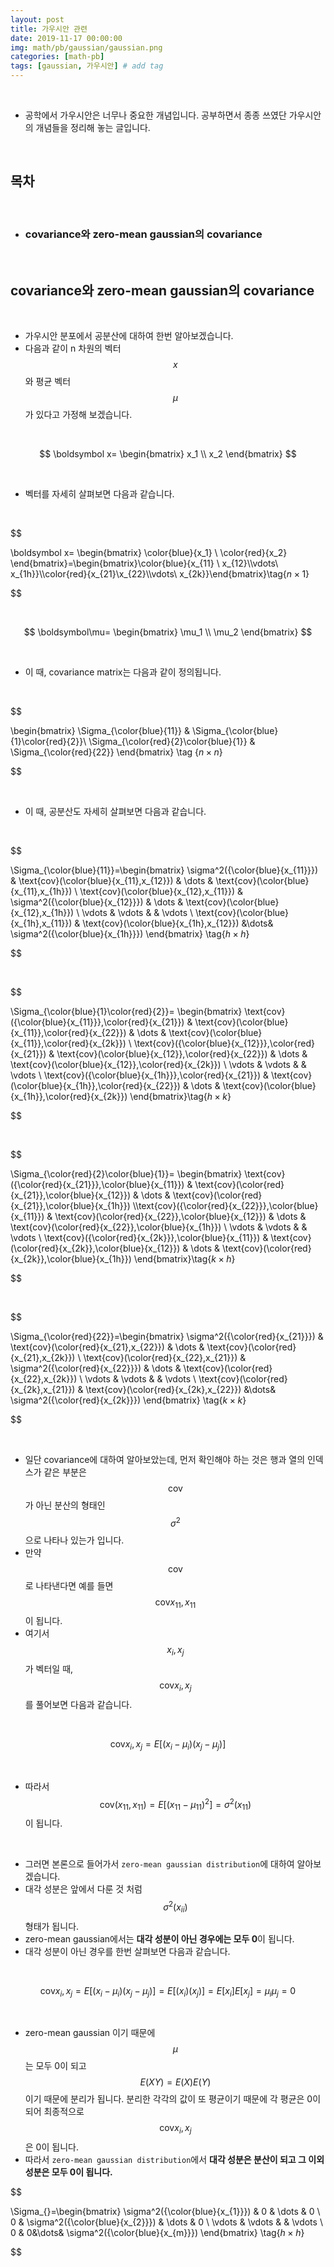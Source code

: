 ```yaml
---
layout: post
title: 가우시안 관련
date: 2019-11-17 00:00:00
img: math/pb/gaussian/gaussian.png
categories: [math-pb] 
tags: [gaussian, 가우시안] # add tag
---
```


<br>

- 공학에서 가우시안은 너무나 중요한 개념입니다. 공부하면서 종종 쓰였단 가우시안의 개념들을 정리해 놓는 글입니다.

<br>

## **목차**

<br>

- ### covariance와 zero-mean gaussian의 covariance

<br>

## **covariance와 zero-mean gaussian의 covariance**

<br>

- 가우시안 분포에서 공분산에 대하여 한번 알아보겠습니다.
- 다음과 같이 n 차원의 벡터 $$ x $$와 평균 벡터 $$ \mu $$가 있다고 가정해 보겠습니다.

<br>

$$ \boldsymbol x= \begin{bmatrix} x_1 \\ x_2 \end{bmatrix} $$

<br>

- 벡터를 자세히 살펴보면 다음과 같습니다.

<br>

$$

\boldsymbol x= \begin{bmatrix} \color{blue}{x_1} \\ \color{red}{x_2} \end{bmatrix}=\begin{bmatrix}\color{blue}{x_{11} \\ x_{12}\\\vdots\\ x_{1h}}\\\color{red}{x_{21}\\x_{22}\\\vdots\\ x_{2k}}\end{bmatrix}\tag{$n \times 1$} 

$$

<br>

$$ \boldsymbol\mu= \begin{bmatrix} \mu_1 \\ \mu_2 \end{bmatrix} $$

<br>

- 이 때, covariance matrix는 다음과 같이 정의됩니다.

<br>

$$ 

\begin{bmatrix}
\Sigma_{\color{blue}{11}} & \Sigma_{\color{blue}{1}\color{red}{2}}\\
\Sigma_{\color{red}{2}\color{blue}{1}} & \Sigma_{\color{red}{22}}
\end{bmatrix} \tag {$n \times n$}

$$

<br>

- 이 때, 공분산도 자세히 살펴보면 다음과 같습니다.

<br>

$$

\Sigma_{\color{blue}{11}}=\begin{bmatrix}
\sigma^2({\color{blue}{x_{11}}}) & \text{cov}(\color{blue}{x_{11},x_{12}}) & \dots & \text{cov}(\color{blue}{x_{11},x_{1h}}) \\
\text{cov}(\color{blue}{x_{12},x_{11}}) & \sigma^2({\color{blue}{x_{12}}}) & \dots & \text{cov}(\color{blue}{x_{12},x_{1h}}) \\
\vdots & \vdots & & \vdots \\
\text{cov}(\color{blue}{x_{1h},x_{11}})  &  \text{cov}(\color{blue}{x_{1h},x_{12}}) &\dots& \sigma^2({\color{blue}{x_{1h}}})
\end{bmatrix} \tag{$h \times h$}

$$

<br>

$$

 \Sigma_{\color{blue}{1}\color{red}{2}}=
\begin{bmatrix}
\text{cov}({\color{blue}{x_{11}}},\color{red}{x_{21}}) & \text{cov}(\color{blue}{x_{11}},\color{red}{x_{22}}) & \dots & \text{cov}(\color{blue}{x_{11}},\color{red}{x_{2k}}) \\
\text{cov}({\color{blue}{x_{12}}},\color{red}{x_{21}}) & \text{cov}(\color{blue}{x_{12}},\color{red}{x_{22}}) & \dots & \text{cov}(\color{blue}{x_{12}},\color{red}{x_{2k}}) \\
\vdots & \vdots & & \vdots \\
\text{cov}({\color{blue}{x_{1h}}},\color{red}{x_{21}}) & \text{cov}(\color{blue}{x_{1h}},\color{red}{x_{22}}) & \dots & \text{cov}(\color{blue}{x_{1h}},\color{red}{x_{2k}})
\end{bmatrix}\tag{$h \times k$}

$$

<br>

$$

 \Sigma_{\color{red}{2}\color{blue}{1}}=
\begin{bmatrix}
\text{cov}({\color{red}{x_{21}}},\color{blue}{x_{11}}) & \text{cov}(\color{red}{x_{21}},\color{blue}{x_{12}}) & \dots & \text{cov}(\color{red}{x_{21}},\color{blue}{x_{1h}}) \\\text{cov}({\color{red}{x_{22}}},\color{blue}{x_{11}}) & \text{cov}(\color{red}{x_{22}},\color{blue}{x_{12}}) & \dots & \text{cov}(\color{red}{x_{22}},\color{blue}{x_{1h}}) \\
\vdots & \vdots & & \vdots \\
\text{cov}({\color{red}{x_{2k}}},\color{blue}{x_{11}}) & \text{cov}(\color{red}{x_{2k}},\color{blue}{x_{12}}) & \dots & \text{cov}(\color{red}{x_{2k}},\color{blue}{x_{1h}})
\end{bmatrix}\tag{$k \times h$}

$$

<br>

$$

\Sigma_{\color{red}{22}}=\begin{bmatrix}
\sigma^2({\color{red}{x_{21}}}) & \text{cov}(\color{red}{x_{21},x_{22}}) & \dots & \text{cov}(\color{red}{x_{21},x_{2k}}) \\
\text{cov}(\color{red}{x_{22},x_{21}}) & \sigma^2({\color{red}{x_{22}}}) & \dots & \text{cov}(\color{red}{x_{22},x_{2k}}) \\
\vdots & \vdots & & \vdots \\
\text{cov}(\color{red}{x_{2k},x_{21}})  &  \text{cov}(\color{red}{x_{2k},x_{22}}) &\dots& \sigma^2({\color{red}{x_{2k}}})
\end{bmatrix} \tag{$k \times k$}

$$

<br>

- 일단 covariance에 대하여 알아보았는데, 먼저 확인해야 하는 것은 행과 열의 인덱스가 같은 부분은 $$ \text{cov} $$가 아닌 분산의 형태인 $$ \sigma^{2} $$으로 나타나 있는가 입니다.
- 만약 $$ \text{cov} $$로 나타낸다면 예를 들면 $$ \text{cov}{x_{11}, x_{11}} $$이 됩니다.
- 여기서  $$ x_{i}, x_{j} $$가 벡터일 때, $$ \text{cov}{x_{i}, x_{j}} $$를 풀어보면 다음과 같습니다.

<br>

$$ \text{cov}{x_{i}, x_{j}} = E[ (x_{i} - \mu_{i})(x_{j} - \mu_{j})] $$

<br>

- 따라서 $$ \text{cov}(x_{11}, x_{11}) =  E[(x_{11} - \mu_{11})^{2}] = \sigma^{2}(x_{11}) $$이 됩니다.

<br>

- 그러면 본론으로 들어가서 `zero-mean gaussian distribution`에 대하여 알아보겠습니다.
- 대각 성분은 앞에서 다룬 것 처럼 $$ \sigma^{2}(x_{ii}) $$ 형태가 됩니다.
- zero-mean gaussian에서는 **대각 성분이 아닌 경우에는 모두 0**이 됩니다.
- 대각 성분이 아닌 경우를 한번 살펴보면 다음과 같습니다.

<br>

$$ \text{cov}{x_{i}, x_{j}} = E[ (x_{i} - \mu_{i})(x_{j} - \mu_{j}) ] = E[ (x_{i})(x_{j}) ]  = E[x_{i}]E[x_{j}]  = \mu_{i}\mu_{j} = 0 $$

<br>

- zero-mean gaussian 이기 때문에 $$ \mu $$는 모두 0이 되고 $$ E(XY) = E(X)E(Y) $$이기 때문에 분리가 됩니다. 분리한 각각의 값이 또 평균이기 때문에 각 평균은 0이되어 최종적으로 $$ \text{cov}{x_{i}, x_{j}} $$은 0이 됩니다.
- 따라서 `zero-mean gaussian distribution`에서 **대각 성분은 분산이 되고 그 이외 성분은 모두 0이 됩니다.**


$$

\Sigma_{}=\begin{bmatrix}
\sigma^2({\color{blue}{x_{1}}}) & 0 & \dots & 0 \\
0 & \sigma^2({\color{blue}{x_{2}}}) & \dots & 0 \\
\vdots & \vdots & & \vdots \\
0 & 0&\dots& \sigma^2({\color{blue}{x_{m}}})
\end{bmatrix} \tag{$h \times h$}

$$